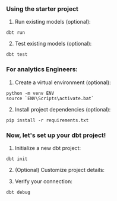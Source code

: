 ### Using the starter project

1. Run existing models (optional):
```
dbt run
```

2. Test existing models (optional):
```
dbt test
```

### For analytics Engineers:

1. Create a virtual environment (optional):
```
python -m venv ENV
source `ENV\Scripts\activate.bat`
```

2. Install project dependencies (optional):
```
pip install -r requirements.txt
```

### Now, let's set up your dbt project!

1. Initialize a new dbt project:
```
dbt init
```

2. (Optional) Customize project details:

3. Verify your connection:
```
dbt debug
```



